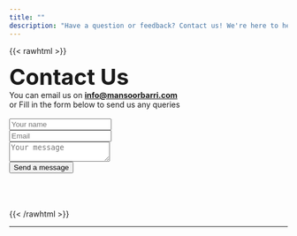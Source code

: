 ```yaml
---
title: ""
description: "Have a question or feedback? Contact us! We're here to help with your IT related questions. Visit our Contact page."
---
```


{{< rawhtml >}}
<script src="https://unpkg.com/tailwindcss-jit-cdn"></script>
<form method="post" action="https://forms.un-static.com/forms/34603071df798df5258938e64e610c588e6c71e1">
<strong><b1> Contact Us </b1> </strong><br> <style>strong {
  font-size: 40px;
}
</style>
You can email us on <b><a href="mailto:info@mansoorbarri.com">info@mansoorbarri.com</a></b>
<br><b1> or Fill in the form below to send us any queries </b1><br> 
<br>
  <div class="mb-3 pt-0">
    <input
      type="text"
      placeholder="Your name"
      name="name"
      class="px-3 py-3 placeholder-gray-400 text-gray-600 relative bg-white bg-white rounded text-sm border-0 shadow outline-none focus:outline-none focus:ring w-full"
      required
    />
  </div>
  <div class="mb-3 pt-0">
    <input
      type="email"
      placeholder="Email"
      name="email"
      class="px-3 py-3 placeholder-gray-400 text-gray-600 relative bg-white bg-white rounded text-sm border-0 shadow outline-none focus:outline-none focus:ring w-full"
      required
    />
  </div>
  <div class="mb-3 pt-0">
    <textarea
      placeholder="Your message"
      name="message"
      class="px-3 py-3 placeholder-gray-400 text-gray-600 relative bg-white bg-white rounded text-sm border-0 shadow outline-none focus:outline-none focus:ring w-full"
      required
    ></textarea>
  </div>
  <div class="mb-3 pt-0">
    <button
      class="bg-blue-500 text-white active:bg-blue-600 font-bold uppercase text-sm px-6 py-3 rounded shadow hover:shadow-lg outline-none focus:outline-none mr-1 mb-1 ease-linear transition-all duration-150"
      type="submit"
    >Send a message</button>
  </div>
</form>
<br>
<br>
<br>
{{< /rawhtml >}}



---